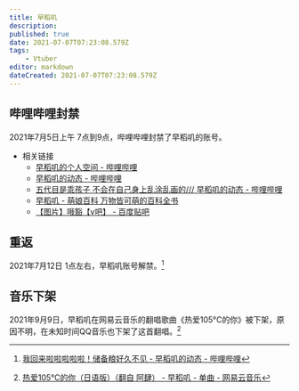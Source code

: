 ```yaml
---
title: 早稻叽
description: 
published: true
date: 2021-07-07T07:23:08.579Z
tags:
    - Vtuber
editor: markdown
dateCreated: 2021-07-07T07:23:08.579Z
---
```


## 哔哩哔哩封禁

2021年7月5日上午 7点到9点，哔哩哔哩封禁了早稻叽的账号。

+ 相关链接
    + [早稻叽的个人空间 - 哔哩哔哩](https://archive.is/fovoR "https://space.bilibili.com/1950658/")
    + [早稻叽的动态 - 哔哩哔哩](https://archive.is/jP62T "https://space.bilibili.com/1950658/dynamic")
    + [五代目是乖孩子 不会在自己身上乱涂乱画的/// 早稻叽的动态 - 哔哩哔哩](https://archive.is/tfPCe "https://t.bilibili.com/543841862968050878")
    + [早稻叽 - 萌娘百科 万物皆可萌的百科全书](https://web.archive.org/web/20210706231016/https://zh.moegirl.org.cn/index.php?title=早稻叽)
    + [【图片】哦豁【v吧】 - 百度贴吧](https://archive.is/8FdrL "https://tieba.baidu.com/p/7435861613")

## 重返

2021年7月12日 1点左右，早稻叽账号解禁。[^QGZKg]

[^QGZKg]: [我回来啦啦啦啦啦！储备粮好久不见 - 早稻叽的动态 - 哔哩哔哩](https://archive.is/QGZKg "https://t.bilibili.com/546497265159155886")

## 音乐下架

2021年9月9日，早稻叽在网易云音乐的翻唱歌曲《热爱105°C的你》被下架，原因不明，在未知时间QQ音乐也下架了这首翻唱。[^Cb5nd]

[^Cb5nd]: [热爱105°C的你（日语版）（翻自 阿肆） - 早稻叽 - 单曲 - 网易云音乐](https://archive.is/Cb5nd "https://music.163.com/#/song?id=1853354153")
